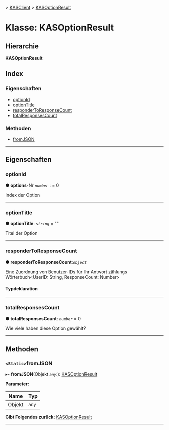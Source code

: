 [](../README.md) > [KASClient](../modules/kasclient.md) > [KASOptionResult](../classes/kasclient.kasoptionresult.md)

# <a name="class-kasoptionresult"></a>Klasse: KASOptionResult

## <a name="hierarchy"></a>Hierarchie

**KASOptionResult**

## <a name="index"></a>Index 

### <a name="properties"></a>Eigenschaften

* [optionId](kasclient.kasoptionresult.md#optionid)
* [optionTitle](kasclient.kasoptionresult.md#optiontitle)
* [responderToResponseCount](kasclient.kasoptionresult.md#respondertoresponsecount)
* [totalResponsesCount](kasclient.kasoptionresult.md#totalresponsescount)
### <a name="methods"></a>Methoden

* [fromJSON](kasclient.kasoptionresult.md#fromjson)

---

## <a name="properties"></a>Eigenschaften

<a id="optionid"></a>

###  <a name="optionid"></a>optionId

**● options**-Nr *`number`* : = 0

Index der Option

___
<a id="optiontitle"></a>

###  <a name="optiontitle"></a>optionTitle

**● optionTitle**: *`string`* = ""

Titel der Option

___
<a id="respondertoresponsecount"></a>

###  <a name="respondertoresponsecount"></a>responderToResponseCount

**● responderToResponseCount**:*`object`*

Eine Zuordnung von Benutzer-IDs für Ihr Antwort zählungs Wörterbuch<UserID: String, ResponseCount: Number>
#### <a name="type-declaration"></a>Typdeklaration

___
<a id="totalresponsescount"></a>

###  <a name="totalresponsescount"></a>totalResponsesCount

**● totalResponsesCount**: *`number`* = 0

Wie viele haben diese Option gewählt?

___

## <a name="methods"></a>Methoden

<a id="fromjson"></a>

### <a name="static-fromjson"></a>`<Static>`fromJSON

▸- **fromJSON**(Objekt *`any`*:): [KASOptionResult](kasclient.kasoptionresult.md)

**Parameter:**

| Name | Typ |
| ------ | ------ |
| Objekt | `any` |

**Gibt Folgendes zurück:** [KASOptionResult](kasclient.kasoptionresult.md)

___

